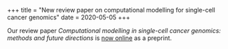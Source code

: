 +++
title = "New review paper on computational modelling for single-cell cancer genomics"
date = 2020-05-05
+++

Our review paper _Computational modelling in single-cell cancer genomics: methods and future directions_ is [now online](https://arxiv.org/abs/2005.01549) as a preprint.
